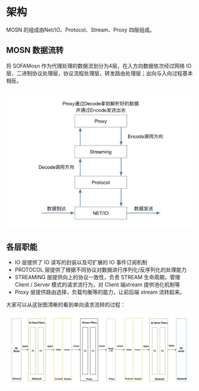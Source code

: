 # 架构

MOSN 的组成由Net/IO、Protocol、Stream、Proxy 四层组成。

## MOSN 数据流转

将 SOFAMosn 作为代理处理的数据流划分为4层，在入方向数据依次经过网络 IO 层，二进制协议处理层，协议流程处理层，转发路由处理层；出向与入向过程基本相反。

![](images/flow.jpg)

## 各层职能

- IO 层提供了 IO 读写的封装以及可扩展的 IO 事件订阅机制
- PROTOCOL 层提供了根据不同协议对数据进行序列化/反序列化的处理能力
- STREAMING 层提供向上的协议一致性，负责 STREAM 生命周期，管理 Client / Server 模式的请求流行为，对 Client 端stream 提供池化机制等
- Proxy 层提供路由选择，负载均衡等的能力，让前后端 stream 流转起来。

大家可以从这张图清晰的看到单向请求流转的过程：

![](images/forward.jpg)